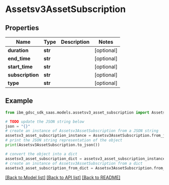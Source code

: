 # Assetsv3AssetSubscription


## Properties

Name | Type | Description | Notes
------------ | ------------- | ------------- | -------------
**duration** | **str** |  | [optional] 
**end_time** | **str** |  | [optional] 
**start_time** | **str** |  | [optional] 
**subscription** | **str** |  | [optional] 
**type** | **str** |  | [optional] 

## Example

```python
from ibm_gdsc_sdk_saas.models.assetsv3_asset_subscription import Assetsv3AssetSubscription

# TODO update the JSON string below
json = "{}"
# create an instance of Assetsv3AssetSubscription from a JSON string
assetsv3_asset_subscription_instance = Assetsv3AssetSubscription.from_json(json)
# print the JSON string representation of the object
print(Assetsv3AssetSubscription.to_json())

# convert the object into a dict
assetsv3_asset_subscription_dict = assetsv3_asset_subscription_instance.to_dict()
# create an instance of Assetsv3AssetSubscription from a dict
assetsv3_asset_subscription_from_dict = Assetsv3AssetSubscription.from_dict(assetsv3_asset_subscription_dict)
```
[[Back to Model list]](../README.md#documentation-for-models) [[Back to API list]](../README.md#documentation-for-api-endpoints) [[Back to README]](../README.md)


